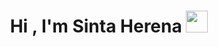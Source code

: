 <h1 align="center">Hi , I'm Sinta Herena <img src="https://media.giphy.com/media/hvRJCLFzcasrR4ia7z/giphy.gif" width="35"></h1>
